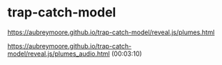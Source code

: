 # trap-catch-model

https://aubreymoore.github.io/trap-catch-model/reveal.js/plumes.html

https://aubreymoore.github.io/trap-catch-model/reveal.js/plumes_audio.html (00:03:10)
